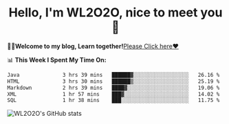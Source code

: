 <h1 align = "center">Hello, I'm WL2O2O, nice to meet you 👋</h1>

🧑‍💻**Welcome to my blog, Learn together!**[Please Click here❤️](https://wl2o2o.github.io)

📊 **This Week I Spent My Time On:**
<!--START_SECTION:waka-->

```txt
Java              3 hrs 39 mins   ██████▓░░░░░░░░░░░░░░░░░░   26.16 %
HTML              3 hrs 30 mins   ██████▒░░░░░░░░░░░░░░░░░░   25.19 %
Markdown          2 hrs 39 mins   ████▓░░░░░░░░░░░░░░░░░░░░   19.06 %
XML               1 hr 57 mins    ███▓░░░░░░░░░░░░░░░░░░░░░   14.02 %
SQL               1 hr 38 mins    ███░░░░░░░░░░░░░░░░░░░░░░   11.75 %
```

<!--END_SECTION:waka-->

![WL2O2O's GitHub stats](https://github-readme-stats.vercel.app/api?username=wl2o2o&show_icons=true)


<!--
**WL2O2O/WL2O2O** is a ✨ _special_ ✨ repository because its `README.md` (this file) appears on your GitHub profile.

Here are some ideas to get you started:

- 🔭 I’m currently working on ...
- 🌱 I’m currently learning ...
- 👯 I’m looking to collaborate on ...
- 🤔 I’m looking for help with ...
- 💬 Ask me about ...
- 📫 How to reach me: ...
- 😄 Pronouns: ...
- ⚡ Fun fact: ...
-->

